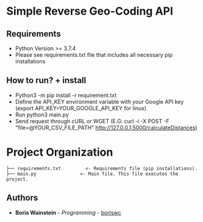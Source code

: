 # Simple Reverse Geo-Coding API

## Requirements

* Python Version >= 3.7.4
* Please see requirements.txt file that includes all necessary pip installations

## How to run? + install

* Python3 -m pip install -r requirement.txt
* Define the API_KEY environment variable with your Google API key  (export API_KEY=YOUR_GOOGLE_API_KEY for linux)
* Run python3 main.py
* Send request through cURL or WGET (E.G: curl -i -X POST -F "file=@YOUR_CSV_FILE_PATH" http://127.0.0.1:5000/calculateDistances)

# Project Organization

    ├── requirements.txt         <- Requirements file (pip installations).
    ├── main.py                <- Main file. This file executes the project.

## Authors

* **Boris Wainstein** - *Programming* - [boriswc](https://github.com/boriswc)
